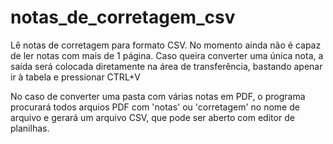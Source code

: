 # notas_de_corretagem_csv
Lê notas de corretagem para formato CSV.
No momento ainda não é capaz de ler notas com mais de 1 página.
Caso queira converter uma única nota, a saída será colocada diretamente 
na área de transferência, bastando apenar ir à tabela e pressionar CTRL+V

No caso de converter uma pasta com várias notas em PDF, o programa
procurará todos arquios PDF com 'notas' ou 'corretagem' no nome de arquivo
e gerará um arquivo CSV, que pode ser aberto com editor de planilhas. 
